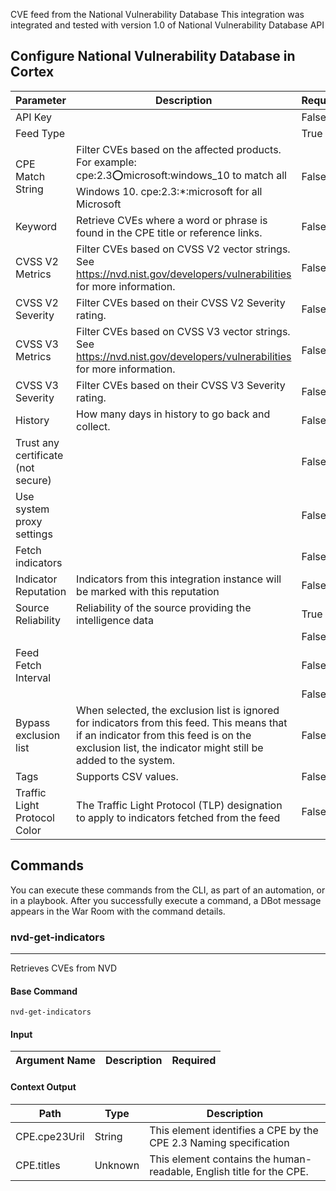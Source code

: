 CVE feed from the National Vulnerability Database
This integration was integrated and tested with version 1.0 of National Vulnerability Database API

## Configure National Vulnerability Database in Cortex


| **Parameter** | **Description** | **Required** |
| --- | --- | --- |
| API Key |  | False |
| Feed Type |  | True |
| CPE Match String | Filter CVEs based on the affected products. For example: cpe:2.3:o:microsoft:windows_10 to match all Windows 10. cpe:2.3:\*:microsoft for all Microsoft | False |
| Keyword | Retrieve CVEs where a word or phrase is found in the CPE title or reference links. | False |
| CVSS V2 Metrics | Filter CVEs based on CVSS V2 vector strings. See <https://nvd.nist.gov/developers/vulnerabilities> for more information. | False |
| CVSS V2 Severity | Filter CVEs based on their CVSS V2 Severity rating. | False |
| CVSS V3 Metrics | Filter CVEs based on CVSS V3 vector strings. See <https://nvd.nist.gov/developers/vulnerabilities> for more information. | False |
| CVSS V3 Severity | Filter CVEs based on their CVSS V3 Severity rating. | False |
| History | How many days in history to go back and collect. | False |
| Trust any certificate (not secure) |  | False |
| Use system proxy settings |  | False |
| Fetch indicators |  | False |
| Indicator Reputation | Indicators from this integration instance will be marked with this reputation | False |
| Source Reliability | Reliability of the source providing the intelligence data | True |
|  |  | False |
| Feed Fetch Interval |  | False |
|  |  | False |
| Bypass exclusion list | When selected, the exclusion list is ignored for indicators from this feed. This means that if an indicator from this feed is on the exclusion list, the indicator might still be added to the system. | False |
| Tags | Supports CSV values. | False |
| Traffic Light Protocol Color | The Traffic Light Protocol \(TLP\) designation to apply to indicators fetched from the feed | False |

## Commands

You can execute these commands from the CLI, as part of an automation, or in a playbook.
After you successfully execute a command, a DBot message appears in the War Room with the command details.

### nvd-get-indicators

***
Retrieves CVEs from NVD


#### Base Command

`nvd-get-indicators`

#### Input

| **Argument Name** | **Description** | **Required** |
| --- | --- | --- |


#### Context Output

| **Path** | **Type** | **Description** |
| --- | --- | --- |
| CPE.cpe23Uril | String | This element identifies a CPE by the CPE 2.3 Naming specification | 
| CPE.titles | Unknown | This element contains the human-readable, English title for the CPE. | 